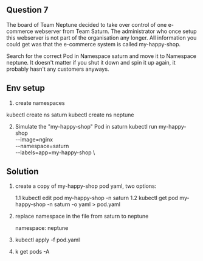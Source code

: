 ## Question 7
The board of Team Neptune decided to take over control of one e-commerce webserver from Team Saturn. The administrator who once setup this webserver is not part of the organisation any longer. All information you could get was that the e-commerce system is called my-happy-shop.

Search for the correct Pod in Namespace saturn and move it to Namespace neptune. It doesn't matter if you shut it down and spin it up again, it probably hasn't any customers anyways.

## Env setup

1. create namespaces

kubectl create ns saturn
kubectl create ns neptune

2. Simulate the "my-happy-shop" Pod in saturn
kubectl run my-happy-shop \
  --image=nginx \
  --namespace=saturn \
  --labels=app=my-happy-shop \


## Solution

1. create a copy of my-happy-shop pod yaml, two options:

    1.1 kubectl edit pod my-happy-shop -n saturn
    1.2 kubectl get pod my-happy-shop -n saturn -o yaml > pod.yaml

2. replace namespace in the file from saturn to neptune

    namespace: neptune

3. kubectl apply -f pod.yaml

4. k get pods -A
